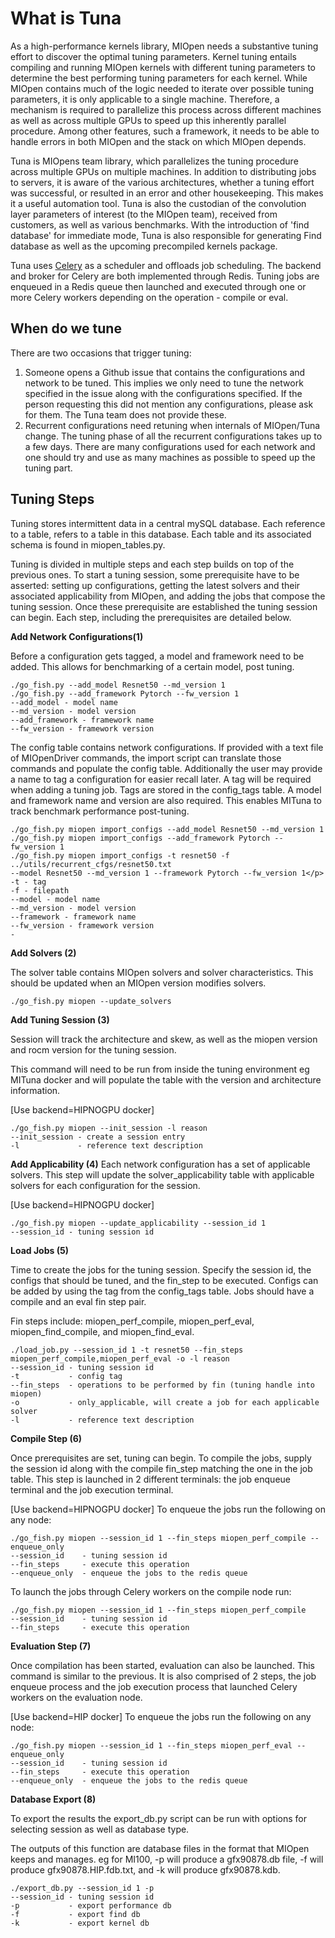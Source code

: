 What is Tuna
============

As a high-performance kernels library, MIOpen needs a substantive tuning effort to discover the
optimal tuning parameters. Kernel tuning entails compiling and running MIOpen kernels with different
tuning parameters to determine the best performing tuning parameters for each kernel. While MIOpen
contains much of the logic needed to iterate over possible tuning parameters, it is only applicable
to a single machine. Therefore, a mechanism is required to parallelize this process across different
machines as well as across multiple GPUs to speed up this inherently parallel procedure. Among other
features, such a framework, it needs to be able to handle errors in both MIOpen and the stack on which
MIOpen depends.

Tuna is MIOpens team library, which parallelizes the tuning procedure across multiple GPUs on
multiple machines. In addition to distributing jobs to servers, it is aware of the various
architectures, whether a tuning effort was successful, or resulted in an error and other housekeeping.
This makes it a useful automation tool. Tuna is also the custodian of the convolution layer parameters
of interest (to the MIOpen team), received from customers, as well as various benchmarks. With the
introduction of 'find database' for immediate mode, Tuna is also responsible for generating Find
database as well as the upcoming precompiled kernels package.

Tuna uses [Celery](https://docs.celeryq.dev/en/stable/getting-started/introduction.html)
as a scheduler and offloads job scheduling. The backend and broker for Celery are both implemented
through Redis. Tuning jobs are enqueued in a Redis queue then launched and executed through one or
more Celery workers depending on the operation - compile or eval.

When do we tune
---------------

There are two occasions that trigger tuning:
1. Someone opens a Github issue that contains the configurations and network to be tuned.
This implies we only need to tune the network specified in the issue along with the
configurations specified. If the person requesting this did not mention any configurations,
please ask for them. The Tuna team does not provide these.
2. Recurrent configurations need retuning when internals of MIOpen/Tuna change. The tuning
phase of all the recurrent configurations takes up to a few days. There are many configurations
used for each network and one should try and use as many machines as possible to speed up
the tuning part.

Tuning Steps
------------

Tuning stores intermittent data in a central mySQL database. Each reference to a table,
refers to a table in this database. Each table and its associated schema is found in miopen_tables.py.

Tuning is divided in multiple steps and each step builds on top of the previous ones.
To start a tuning session, some prerequisite have to be asserted: setting up configurations,
getting the latest solvers and their associated applicability from MIOpen,
and adding the jobs that compose the tuning session.
Once these prerequisite are established the tuning session can begin. Each step,
including the prerequisites are detailed below.

**Add Network Configurations(1)**

Before a configuration gets tagged, a model and framework need to be added. This allows for
benchmarking of a certain model, post tuning.

```
./go_fish.py --add_model Resnet50 --md_version 1
./go_fish.py --add_framework Pytorch --fw_version 1
--add_model - model name
--md_version - model version
--add_framework - framework name
--fw_version - framework version
```

The config table contains network configurations. If provided with a text file of MIOpenDriver
commands, the import script can translate those commands and populate the config table.
Additionally the user may provide a name to tag a configuration for easier recall later.
A tag will be required when adding a tuning job. Tags are stored in the config_tags table.
A model and framework name and version are also required. This enables MITuna to track
benchmark performance post-tuning.

```
./go_fish.py miopen import_configs --add_model Resnet50 --md_version 1
./go_fish.py miopen import_configs --add_framework Pytorch --fw_version 1
./go_fish.py miopen import_configs -t resnet50 -f ../utils/recurrent_cfgs/resnet50.txt
--model Resnet50 --md_version 1 --framework Pytorch --fw_version 1</p>
-t - tag
-f - filepath
--model - model name
--md_version - model version
--framework - framework name
--fw_version - framework version
-
```

**Add Solvers (2)**

The solver table contains MIOpen solvers and solver characteristics.
This should be updated when an MIOpen version modifies solvers.

```
./go_fish.py miopen --update_solvers
```

**Add Tuning Session (3)**

Session will track the architecture and skew, as well as the miopen version and
rocm version for the tuning session.

This command will need to be run from inside the tuning environment eg MITuna docker
and will populate the table with the version and architecture information.

[Use backend=HIPNOGPU docker]
```
./go_fish.py miopen --init_session -l reason
--init_session - create a session entry
-l             - reference text description
```

**Add Applicability (4)**
Each network configuration has a set of applicable solvers. This step will update the
solver_applicability table with applicable solvers for each configuration for the session.

[Use backend=HIPNOGPU docker]
```
./go_fish.py miopen --update_applicability --session_id 1
--session_id - tuning session id
```

**Load Jobs (5)**

Time to create the jobs for the tuning session. Specify the session id, the configs that
should be tuned, and the fin_step to be executed. Configs can be added by using the tag from
the config_tags table. Jobs should have a compile and an eval fin step pair.

Fin steps include: miopen_perf_compile, miopen_perf_eval, miopen_find_compile, and miopen_find_eval.

```
./load_job.py --session_id 1 -t resnet50 --fin_steps miopen_perf_compile,miopen_perf_eval -o -l reason
--session_id - tuning session id
-t           - config tag
--fin_steps  - operations to be performed by fin (tuning handle into miopen)
-o           - only_applicable, will create a job for each applicable solver
-l           - reference text description
```

**Compile Step (6)**

Once prerequisites are set, tuning can begin. To compile the jobs,
supply the session id along with the compile fin_step matching the one in the job table.
This step is launched in 2 different terminals: the job enqueue terminal and the job execution
terminal.

[Use backend=HIPNOGPU docker]
To enqueue the jobs run the following on any node:
```
./go_fish.py miopen --session_id 1 --fin_steps miopen_perf_compile --enqueue_only
--session_id    - tuning session id
--fin_steps     - execute this operation
--enqueue_only  - enqueue the jobs to the redis queue
```
To launch the jobs through Celery workers on the compile node run:
```
./go_fish.py miopen --session_id 1 --fin_steps miopen_perf_compile
--session_id    - tuning session id
--fin_steps     - execute this operation
```

**Evaluation Step (7)**

Once compilation has been started, evaluation can also be launched.
This command is similar to the previous. It is also comprised of 2 steps, the job enqueue process
and the job execution process that launched Celery workers on the evaluation node.

[Use backend=HIP docker]
To enqueue the jobs run the following on any node:
```
./go_fish.py miopen --session_id 1 --fin_steps miopen_perf_eval --enqueue_only
--session_id    - tuning session id
--fin_steps     - execute this operation
--enqueue_only  - enqueue the jobs to the redis queue
```

**Database Export (8)**

To export the results the export_db.py script can be run with options
for selecting session as well as database type.

The outputs of this function are database files in the format that MIOpen keeps and manages.
eg for MI100, -p will produce a gfx90878.db file, -f will produce gfx90878.HIP.fdb.txt, and -k will produce gfx90878.kdb.

```
./export_db.py --session_id 1 -p
--session_id - tuning session id
-p           - export performance db
-f           - export find db
-k           - export kernel db
```
